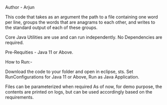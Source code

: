 Author - Arjun

This code that takes as an argument the path to a file containing one word per line, groups the words that are anagrams to each other, and writes to the standard output of each of these groups.

Core Java Utilities are use and can run independently. No Dependencies are required. 

Pre-Requities - Java 11 or Above.

How to Run:-

Download the code to your folder and open in eclipse, sts.
Set RunConfigurations for Java 11 or Above,
Run as Java Application.

Files can be parameterized when required
As of now, for demo purpose, the contents are printed on logs, but can be used accordingly based on the requirements.
